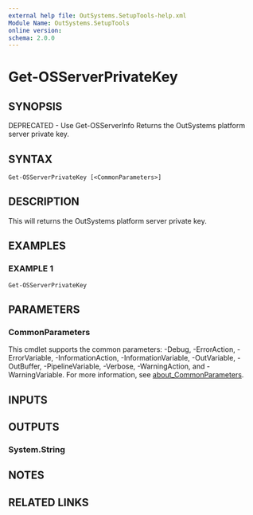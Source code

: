 ```yaml
---
external help file: OutSystems.SetupTools-help.xml
Module Name: OutSystems.SetupTools
online version:
schema: 2.0.0
---
```


# Get-OSServerPrivateKey

## SYNOPSIS
DEPRECATED - Use Get-OSServerInfo
Returns the OutSystems platform server private key.

## SYNTAX

```
Get-OSServerPrivateKey [<CommonParameters>]
```

## DESCRIPTION
This will returns the OutSystems platform server private key.

## EXAMPLES

### EXAMPLE 1
```
Get-OSServerPrivateKey
```

## PARAMETERS

### CommonParameters
This cmdlet supports the common parameters: -Debug, -ErrorAction, -ErrorVariable, -InformationAction, -InformationVariable, -OutVariable, -OutBuffer, -PipelineVariable, -Verbose, -WarningAction, and -WarningVariable. For more information, see [about_CommonParameters](http://go.microsoft.com/fwlink/?LinkID=113216).

## INPUTS

## OUTPUTS

### System.String
## NOTES

## RELATED LINKS
